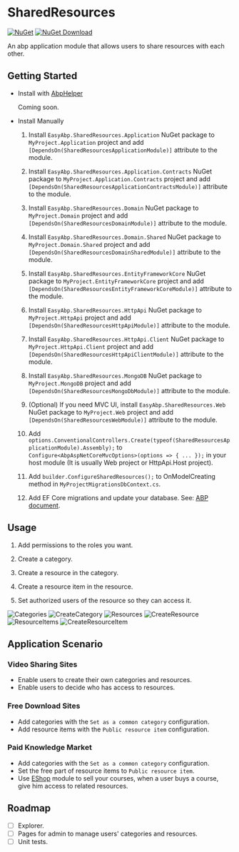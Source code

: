 # SharedResources

[![NuGet](https://img.shields.io/nuget/v/EasyAbp.SharedResources.Domain.Shared.svg?style=flat-square)](https://www.nuget.org/packages/EasyAbp.SharedResources.Domain.Shared)
[![NuGet Download](https://img.shields.io/nuget/dt/EasyAbp.SharedResources.Domain.Shared.svg?style=flat-square)](https://www.nuget.org/packages/EasyAbp.SharedResources.Domain.Shared)

An abp application module that allows users to share resources with each other.

## Getting Started

* Install with [AbpHelper](https://github.com/EasyAbp/AbpHelper.GUI)

    Coming soon.

* Install Manually

    1. Install `EasyAbp.SharedResources.Application` NuGet package to `MyProject.Application` project and add `[DependsOn(SharedResourcesApplicationModule)]` attribute to the module.

    1. Install `EasyAbp.SharedResources.Application.Contracts` NuGet package to `MyProject.Application.Contracts` project and add `[DependsOn(SharedResourcesApplicationContractsModule)]` attribute to the module.

    1. Install `EasyAbp.SharedResources.Domain` NuGet package to `MyProject.Domain` project and add `[DependsOn(SharedResourcesDomainModule)]` attribute to the module.

    1. Install `EasyAbp.SharedResources.Domain.Shared` NuGet package to `MyProject.Domain.Shared` project and add `[DependsOn(SharedResourcesDomainSharedModule)]` attribute to the module.

    1. Install `EasyAbp.SharedResources.EntityFrameworkCore` NuGet package to `MyProject.EntityFrameworkCore` project and add `[DependsOn(SharedResourcesEntityFrameworkCoreModule)]` attribute to the module.

    1. Install `EasyAbp.SharedResources.HttpApi` NuGet package to `MyProject.HttpApi` project and add `[DependsOn(SharedResourcesHttpApiModule)]` attribute to the module.

    1. Install `EasyAbp.SharedResources.HttpApi.Client` NuGet package to `MyProject.HttpApi.Client` project and add `[DependsOn(SharedResourcesHttpApiClientModule)]` attribute to the module.

    1. Install `EasyAbp.SharedResources.MongoDB` NuGet package to `MyProject.MongoDB` project and add `[DependsOn(SharedResourcesMongoDbModule)]` attribute to the module.

    1. (Optional) If you need MVC UI, install `EasyAbp.SharedResources.Web` NuGet package to `MyProject.Web` project and add `[DependsOn(SharedResourcesWebModule)]` attribute to the module.
    
    1. Add `options.ConventionalControllers.Create(typeof(SharedResourcesApplicationModule).Assembly);` to `Configure<AbpAspNetCoreMvcOptions>(options => { ... });` in your host module (It is usually Web project or HttpApi.Host project).
    
    1. Add `builder.ConfigureSharedResources();` to OnModelCreating method in `MyProjectMigrationsDbContext.cs`.

    1. Add EF Core migrations and update your database. See: [ABP document](https://docs.abp.io/en/abp/latest/Tutorials/Part-1?UI=MVC#add-new-migration-update-the-database).

## Usage

1. Add permissions to the roles you want.

1. Create a category.

1. Create a resource in the category.

1. Create a resource item in the resource.

1. Set authorized users of the resource so they can access it.

![Categories](doc/images/Categories.png)
![CreateCategory](doc/images/CreateCategory.png)
![Resources](doc/images/Resources.png)
![CreateResource](doc/images/CreateResource.png)
![ResourceItems](doc/images/ResourceItems.png)
![CreateResourceItem](doc/images/CreateResourceItem.png)

## Application Scenario

### Video Sharing Sites

* Enable users to create their own categories and resources.
* Enable users to decide who has access to resources.

### Free Download Sites

* Add categories with the `Set as a common category` configuration.
* Add resource items with the `Public resource item` configuration.

### Paid Knowledge Market

* Add categories with the `Set as a common category` configuration.
* Set the free part of resource items to `Public resource item`.
* Use [EShop](https://github.com/EasyAbp/EShop) module to sell your courses, when a user buys a course, give him access to related resources.

## Roadmap

- [ ] Explorer.
- [ ] Pages for admin to manage users' categories and resources.
- [ ] Unit tests.
